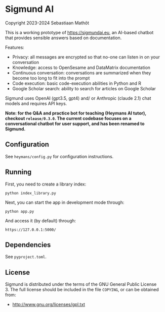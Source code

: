 # Sigmund AI

Copyright 2023-2024 Sebastiaan Mathôt

This is a working prototype of <https://sigmundai.eu>, an AI-based chatbot that provides sensible answers based on documentation.

Features:

- Privacy: all messages are encrypted so that no-one can listen in on your conversation
- Knowledge: access to OpenSesame and DataMatrix documentation 
- Continuous conversation: conversations are summarized when they become too long to fit into the prompt
- Code execution: basic code-execution abilities in Python and R
- Google Scholar search: ability to search for articles on Google Scholar

Sigmund uses OpenAI (gpt3.5, gpt4) and/ or Anthropic (claude 2.1) chat models and requires API keys.

**Note: for the Q&A and practice bot for teaching (Heymans AI tutor), checkout `release/0.3.0`. The current codebase focuses on a conversational chatbot for user support, and has been renamed to Sigmund.**

## Configuration

See `heymans/config.py` for configuration instructions.


## Running

First, you need to create a library index:

```
python index_library.py
```


Next, you can start the app in development mode through:

```
python app.py
```

And access it (by default) through:

```
https://127.0.0.1:5000/
```


## Dependencies

See `pyproject.toml`.


## License

Sigmund is distributed under the terms of the GNU General Public License 3. The full license should be included in the file `COPYING`, or can be obtained from:

- <http://www.gnu.org/licenses/gpl.txt>
